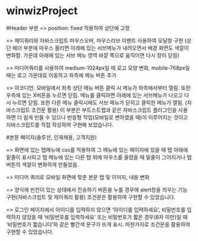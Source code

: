# winwizProject


#Header 부분
=> position: fixed 적용하여 상단에 고정

=> 제이쿼리와 자바스크립트 마우스오버, 마우스리브 이벤트 사용하여 모달창 구현
(상단 헤더 부분에 마우스 올리면 아래에 있는 서브메뉴가 내려오면서 배경 화면도 색깔이 변화함. 가운데 아래에 있는 서브 메뉴 영역 바깥 쪽으로 움직이면 다시 창이 닫힘)

=> 미디어쿼리를 사용하여 medium-1024px일 때 로고 모양 변화, mobile-768px일 때는 로고 가운데로 이동하고 좌측에 메뉴 버튼 추가

=> 아코디언. 모바일에서 좌측 상단 메뉴 버튼 클릭 시 메뉴가 좌측에서부터 열림. 또한 우측에 있는 X버튼을 누르면 닫힘.
메뉴를 클릭하면 아래에 있는 서브메뉴가 나오고 다시 누르면 닫힘. 또한 다른 메뉴 클릭시에도 서브 메뉴가 닫히고 클릭한 메뉴가 열림. (자바스크립트 조건문 활용)
이 부분은 부트스트랩과 같은 자바스크립트 플러그인을 사용하면 더 쉽게 만들 수 있으나 반응형 작업(모바일로 변하였을 때)이 이루어지는 것이고 자바스크립트를
직접 작성하여 구현해 보았습니다.


#본문 페이지(솔루션, 인재채용, 고객지원)

=> 화면에 있는 탭메뉴에 css를 적용하여 그 메뉴에 있는 페이지에 있을 때 탭 아래에 밑줄이 표시되고
탭 메뉴에 있는 다른 탭 위에 마우스를 올렸을 때 밑줄이 그어지거나 탭 버튼의 색깔이 변화하게 만들었음.

=> 미디어 쿼리로 모바일 화면에 맞춘 본문 탭 및 이미지, 내용 변화

=> 양식에 빈칸이 있는 상태에서 전송하기 버튼을 누를 경우에 alert창을 띄우는 기능 구현(자바스크립트 및 제이쿼리 활용)
조건문은 활용하여 구현할 수 있었습니다.

=> 로그인 페이지에서 아이디를 입력하지 않으면 ‘아이디를 입력하세요’, 비밀번호를 입력하지 않았을 때 ‘비밀번호를 입력하세요’
또는 비밀번호가 짧은 경우(6자 미만)일 때 ‘비밀번호가 짧습니다’와 같은 빨간색 문구가 뜨게 표시.
마찬가지로 조건문을 활용하여 구현할 수 있었습니다.
